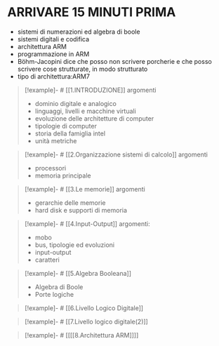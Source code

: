 # ARRIVARE 15 MINUTI PRIMA
- sistemi di numerazioni ed algebra di boole
- sistemi digitali e codifica
- architettura ARM
- programmazione in ARM
- Böhm-Jacopini dice che posso non scrivere porcherie e che posso scrivere cose strutturate, in modo strutturato
- tipo di architettura:ARM7
>[!example]- # [[1.INTRODUZIONE]]
> argomenti
>- dominio digitale e analogico
>- linguaggi, livelli e macchine virtuali
>- evoluzione delle architetture di computer
>- tipologie di computer
>- storia della famiglia intel
>- unità metriche


>[!example]- # [[2.Organizzazione sistemi di calcolo]]
> argomenti
> - processori
> - memoria principale

>[!example]- # [[3.Le memorie]]
>argomenti
>- gerarchie delle memorie
>- hard disk e supporti di memoria


>[!example]- # [[4.Input-Output]]
>argomenti:
>- mobo
>- bus, tipologie ed evoluzioni
>- input-output
>- caratteri

>[!example]- # [[5.Algebra Booleana]]
>- Algebra di Boole
>- Porte logiche 


>[!example]- # [[6.Livello Logico Digitale]]


>[!example]- # [[7.Livello logico digitale(2)]]


>[!example]- # [[[[8.Architettura ARM]]]]

